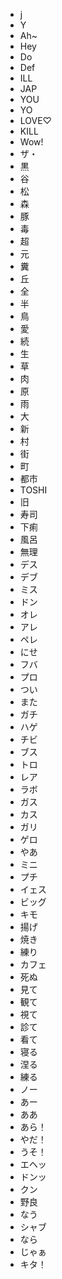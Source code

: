 * j
* Y
* Ah~
* Hey
* Do
* Def
* ILL
* JAP
* YOU
* YO
* LOVE♡
* KILL
* Wow!
* ザ・
* 黒
* 谷
* 松
* 森
* 豚
* 毒
* 超
* 元
* 糞
* 丘
* 全
* 半
* 鳥
* 愛
* 続
* 生
* 草
* 肉
* 原
* 雨
* 大
* 新
* 村
* 街
* 町
* 都市
* TOSHI
* 旧
* 寿司
* 下痢
* 風呂
* 無理
* デス
* デブ
* ミス
* ドン
* オレ
* アレ
* ペレ
* にせ
* フバ
* プロ
* つい
* また
* ガチ
* ハゲ
* チビ
* ブス
* トロ
* レア
* ラボ
* ガス
* カス
* ガリ
* ゲロ
* やあ
* ミニ
* プチ
* イェス
* ビッグ
* キモ
* 揚げ
* 焼き
* 練り
* カフェ
* 死ぬ
* 見て
* 観て
* 視て
* 診て
* 看て
* 寝る
* 涅る
* 練る
* ノー
* あー
* ああ
* あら！
* やだ！
* うそ！
* エヘッ
* ドンッ
* クン
* 野良
* なう
* シャブ
* なら
* じゃぁ
* キタ！

